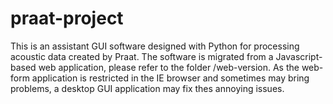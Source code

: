 # praat-project
This is an assistant GUI software designed with Python for processing acoustic data created by Praat.
The software is migrated from a Javascript-based web application, please refer to the folder /web-version. 
As the web-form application is restricted in the IE browser and sometimes may bring problems, a desktop GUI application may fix thes annoying issues. 
